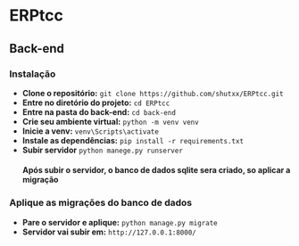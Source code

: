 # ERPtcc
## Back-end
### Instalação
- **Clone o repositório:** `git clone https://github.com/shutxx/ERPtcc.git`
- **Entre no diretório do projeto:** `cd ERPtcc`
- **Entre na pasta do back-end:** `cd back-end`
- **Crie seu ambiente virtual:** `python -m venv venv`
- **Inicie a venv:** `venv\Scripts\activate`
- **Instale as dependências:** `pip install -r requirements.txt`
- **Subir servidor** `python manege.py runserver `
    #### Após subir o servidor, o banco de dados sqlite sera criado, so aplicar a migração 

### Aplique as migrações do banco de dados 
- **Pare o servidor e aplique:** `python manage.py migrate`
- **Servidor vai subir em:** `http://127.0.0.1:8000/`